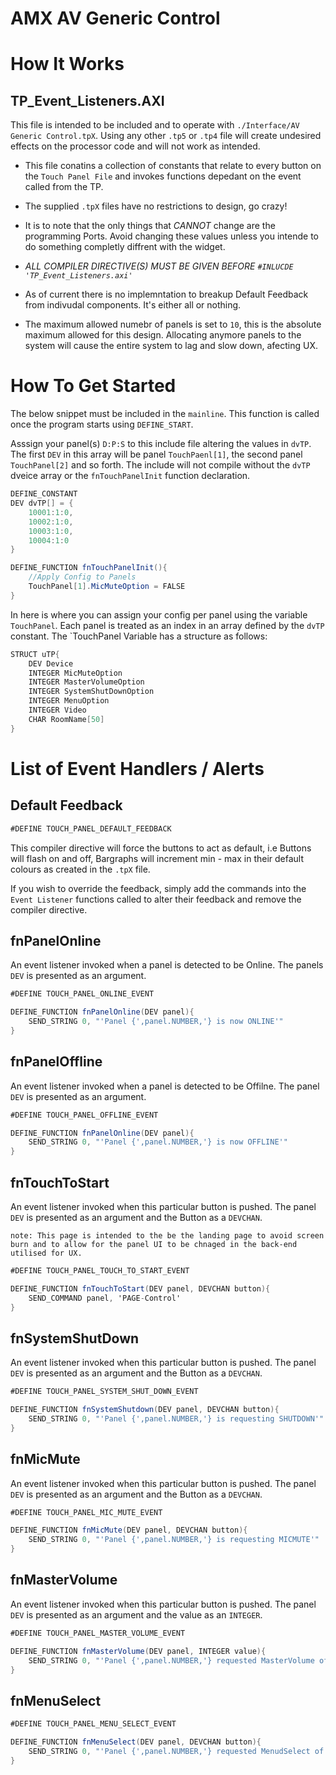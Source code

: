 # AMX AV Generic Control
 
# How It Works

## TP_Event_Listeners.AXI

This file is intended to be included and to operate with `./Interface/AV Generic Control.tpX`. Using any other `.tp5` or `.tp4` file will create undesired effects on the processor code and will not work as intended.

- This file conatins a collection of constants that relate to every button on the `Touch Panel File` and invokes functions depedant on the event called from the TP.

- The supplied `.tpX` files have no restrictions to design, go crazy! 

- It is to note that the only things that *CANNOT* change are the programming Ports. Avoid changing these values unless you intende to do something completly diffrent with the widget.

- *ALL COMPILER DIRECTIVE(S) MUST BE GIVEN BEFORE `#INLUCDE 'TP_Event_Listeners.axi'`*

- As of current there is no implemntation to breakup Default Feedback from indivudal components. It's either all or nothing.

- The maximum allowed numebr of panels is set to `10`, this is the absolute maximum allowed for this design. Allocating anymore panels to the system will cause the entire system to lag and slow down, afecting UX.

# How To Get Started

The below snippet must be included in the `mainline`. This function is called once the program starts using `DEFINE_START`.

Asssign your panel(s) `D:P:S` to this include file altering the values in `dvTP`. The first `DEV` in this array will be panel `TouchPaenl[1]`, the second panel `TouchPanel[2]` and so forth. The include will not compile without the `dvTP` dveice array or the `fnTouchPanelInit` function declaration.

```c#
DEFINE_CONSTANT
DEV dvTP[] = {
    10001:1:0,
    10002:1:0,
    10003:1:0,
    10004:1:0
}
```
```c#
DEFINE_FUNCTION fnTouchPanelInit(){
    //Apply Config to Panels
    TouchPanel[1].MicMuteOption = FALSE
}

```

In here is where you can assign your config per panel using the variable `TouchPanel`. Each panel is treated as an index in an array defined by the `dvTP` constant. The `TouchPanel Variable has a structure as follows:

```c#
STRUCT uTP{
	DEV Device
	INTEGER MicMuteOption
	INTEGER MasterVolumeOption
	INTEGER SystemShutDownOption
	INTEGER MenuOption
	INTEGER Video
	CHAR RoomName[50]
}
```


# List of Event Handlers / Alerts

## Default Feedback
```c#
#DEFINE TOUCH_PANEL_DEFAULT_FEEDBACK
```

This compiler directive will force the buttons to act as default, i.e Buttons will flash on and off, Bargraphs will increment min - max in their default colours as created in the `.tpX` file.

If you wish to override the feedback, simply add the commands into the `Event Listener` functions called to alter their feedback and remove the compiler directive.

## fnPanelOnline

An event listener invoked when a panel is detected to be Online. The panels `DEV` is presented as an argument.

```c#
#DEFINE TOUCH_PANEL_ONLINE_EVENT

DEFINE_FUNCTION fnPanelOnline(DEV panel){
	SEND_STRING 0, "'Panel {',panel.NUMBER,'} is now ONLINE'"
}
```

## fnPanelOffline

An event listener invoked when a panel is detected to be Offilne. The panel `DEV` is presented as an argument.

```c#
#DEFINE TOUCH_PANEL_OFFLINE_EVENT

DEFINE_FUNCTION fnPanelOnline(DEV panel){
	SEND_STRING 0, "'Panel {',panel.NUMBER,'} is now OFFLINE'"
}
```

## fnTouchToStart

An event listener invoked when this particular button is pushed. The panel `DEV` is presented as an argument and the Button as a `DEVCHAN`.

`note: This page is intended to the be the landing page to avoid screen burn and to allow for the panel UI to be chnaged in the back-end utilised for UX.`

```c#
#DEFINE TOUCH_PANEL_TOUCH_TO_START_EVENT

DEFINE_FUNCTION fnTouchToStart(DEV panel, DEVCHAN button){
	SEND_COMMAND panel, 'PAGE-Control'
}
```

## fnSystemShutDown

An event listener invoked when this particular button is pushed. The panel `DEV` is presented as an argument and the Button as a `DEVCHAN`.

```c#
#DEFINE TOUCH_PANEL_SYSTEM_SHUT_DOWN_EVENT

DEFINE_FUNCTION fnSystemShutdown(DEV panel, DEVCHAN button){
	SEND_STRING 0, "'Panel {',panel.NUMBER,'} is requesting SHUTDOWN'"
}
```

## fnMicMute

An event listener invoked when this particular button is pushed. The panel `DEV` is presented as an argument and the Button as a `DEVCHAN`.

```c#
#DEFINE TOUCH_PANEL_MIC_MUTE_EVENT

DEFINE_FUNCTION fnMicMute(DEV panel, DEVCHAN button){
	SEND_STRING 0, "'Panel {',panel.NUMBER,'} is requesting MICMUTE'"
}
```

## fnMasterVolume

An event listener invoked when this particular button is pushed. The panel `DEV` is presented as an argument and the value as an `INTEGER`.

```c#
#DEFINE TOUCH_PANEL_MASTER_VOLUME_EVENT

DEFINE_FUNCTION fnMasterVolume(DEV panel, INTEGER value){
	SEND_STRING 0, "'Panel {',panel.NUMBER,'} requested MasterVolume of : ', value"
}
```
## fnMenuSelect
```c#
#DEFINE TOUCH_PANEL_MENU_SELECT_EVENT

DEFINE_FUNCTION fnMenuSelect(DEV panel, DEVCHAN button){
	SEND_STRING 0, "'Panel {',panel.NUMBER,'} requested MenudSelect of Channel: ', ITOA(button.input.channel)"
}
```